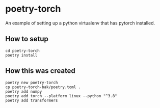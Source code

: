 # poetry-torch

An example of setting up a python virtualenv that has pytorch installed.


## How to setup

```
cd poetry-torch
poetry install
```


## How this was created

```
poetry new poetry-torch
cp poetry-torch-bak/poetry.toml .
poetry add numpy
poetry add torch --platform linux --python "^3.8"
poetry add transformers
```
